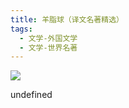 ```yaml
---
title: 羊脂球（译文名著精选）
tags:
  - 文学-外国文学
  - 文学-世界名著
---
```


![](https://wfqqreader-1252317822.image.myqcloud.com/cover/117/932117/s_932117.jpg)

undefined